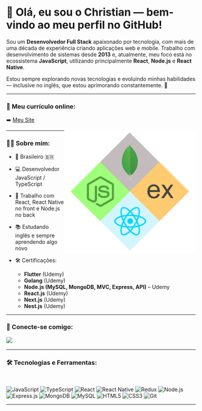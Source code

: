 # 👋 Olá, eu sou o Christian — bem-vindo ao meu perfil no GitHub!

Sou um **Desenvolvedor Full Stack** apaixonado por tecnologia, com mais de uma década de experiência criando aplicações web e mobile. Trabalho com desenvolvimento de sistemas desde **2013** e, atualmente, meu foco está no ecossistema **JavaScript**, utilizando principalmente **React**, **Node.js** e **React Native**.

Estou sempre explorando novas tecnologias e evoluindo minhas habilidades — inclusive no inglês, que estou aprimorando constantemente. 🚀

---

### 📄 Meu currículo online:

➡️ [Meu Site](https://christian.vercel.app)

<img align="right" alt="MERN Developer" src="./mern-dev.png" width="350" />

---

### 🙋‍♂️ Sobre mim:

- 📍 Brasileiro 🇧🇷  
- 💻 Desenvolvedor JavaScript / TypeScript  
- 🧠 Trabalho com React, React Native no front e Node.js no back  
- 📚 Estudando inglês e sempre aprendendo algo novo  

- 🛠️ Certificações:
  - **Flutter** (Udemy)
  - **Golang** (Udemy)
  - **Node.js (MySQL, MongoDB, MVC, Express, API)** – Udemy
  - **React.js** (Udemy)
  - **Next.js** (Udemy)
  - **Nest.js** (Udemy)


---

### 🔗 Conecte-se comigo:

<a href="https://www.linkedin.com/in/christian-possidonio/" alt="Linkedin">
  <img src="https://img.shields.io/badge/LinkedIn-0077B5?style=for-the-badge&logo=linkedin&logoColor=white" />
</a>

---

### 🛠️ Tecnologias e Ferramentas:

<br/>

![JavaScript](https://img.shields.io/badge/JavaScript-F7DF1E?style=for-the-badge&logo=javascript&logoColor=black)
![TypeScript](https://img.shields.io/badge/TypeScript-007ACC?style=for-the-badge&logo=typescript&logoColor=white)
![React](https://img.shields.io/badge/React-20232A?style=for-the-badge&logo=react&logoColor=61DAFB)
![React Native](https://img.shields.io/badge/React%20Native-20232A?style=for-the-badge&logo=react&logoColor=61DAFB)
![Redux](https://img.shields.io/badge/redux-593D88?style=for-the-badge&logo=redux&logoColor=white)
![Node.js](https://img.shields.io/badge/Node.js-339933?style=for-the-badge&logo=nodedotjs&logoColor=white)
![Express.js](https://img.shields.io/badge/Express.js-404D59?style=for-the-badge)
![MongoDB](https://img.shields.io/badge/MongoDB-4EA94B?style=for-the-badge&logo=mongodb&logoColor=white)
![MySQL](https://img.shields.io/badge/MySQL-00758F?style=for-the-badge&logo=mysql&logoColor=white)
![HTML5](https://img.shields.io/badge/HTML5-E34F26?style=for-the-badge&logo=html5&logoColor=white)
![CSS3](https://img.shields.io/badge/CSS3-1572B6?style=for-the-badge&logo=css3&logoColor=white)
![Git](https://img.shields.io/badge/Git-F05032?style=for-the-badge&logo=git&logoColor=white)

---

